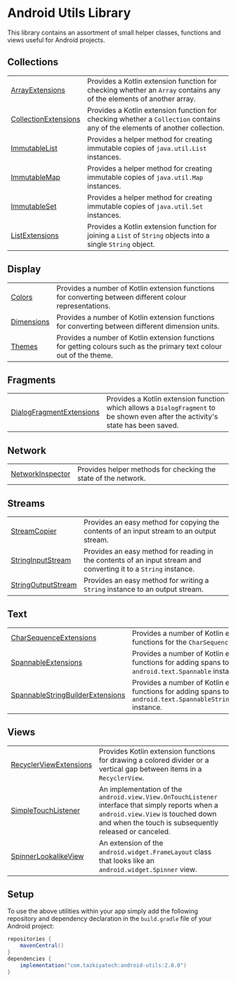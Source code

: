 # Android Utils Library

This library contains an assortment of small helper classes, functions and views useful for Android projects.

## Collections

|                           |                                                                                                                              |
|---------------------------|------------------------------------------------------------------------------------------------------------------------------|
| [ArrayExtensions][1]      | Provides a Kotlin extension function for checking whether an `Array` contains any of the elements of another array.          |
| [CollectionExtensions][2] | Provides a Kotlin extension function for checking whether a `Collection` contains any of the elements of another collection. |
| [ImmutableList][3]        | Provides a helper method for creating immutable copies of `java.util.List` instances.                                        |
| [ImmutableMap][4]         | Provides a helper method for creating immutable copies of `java.util.Map` instances.                                         |
| [ImmutableSet][5]         | Provides a helper method for creating immutable copies of `java.util.Set` instances.                                         |
| [ListExtensions][6]       | Provides a Kotlin extension function for joining a `List` of `String` objects into a single `String` object.                 |

## Display

|                 |                                                                                                                       |
|-----------------|-----------------------------------------------------------------------------------------------------------------------|
| [Colors][7]     | Provides a number of Kotlin extension functions for converting between different colour representations.              |
| [Dimensions][8] | Provides a number of Kotlin extension functions for converting between different dimension units.                     |
| [Themes][9]     | Provides a number of Kotlin extension functions for getting colours such as the primary text colour out of the theme. |

## Fragments

|                                |                                                                                                                                  |
|--------------------------------|----------------------------------------------------------------------------------------------------------------------------------|
| [DialogFragmentExtensions][10] | Provides a Kotlin extension function which allows a `DialogFragment` to be shown even after the activity's state has been saved. |

## Network

|                        |                                                                |
|------------------------|----------------------------------------------------------------|
| [NetworkInspector][11] | Provides helper methods for checking the state of the network. |

## Streams

|                          |                                                                                                                  |
|--------------------------|------------------------------------------------------------------------------------------------------------------|
| [StreamCopier][12]       | Provides an easy method for copying the contents of an input stream to an output stream.                         |
| [StringInputStream][13]  | Provides an easy method for reading in the contents of an input stream and converting it to a `String` instance. |
| [StringOutputStream][14] | Provides an easy method for writing a `String` instance to an output stream.                                     |

## Text

|                                        |                                                                                                                        |
|----------------------------------------|------------------------------------------------------------------------------------------------------------------------|
| [CharSequenceExtensions][15]           | Provides a number of Kotlin extension functions for the `CharSequence` class.                                          |
| [SpannableExtensions][16]              | Provides a number of Kotlin extension functions for adding spans to an `android.text.Spannable` instance.              |
| [SpannableStringBuilderExtensions][17] | Provides a number of Kotlin extension functions for adding spans to an `android.text.SpannableStringBuilder` instance. |

## Views

|                              |                                                                                                                                                                                                |
|------------------------------|------------------------------------------------------------------------------------------------------------------------------------------------------------------------------------------------|
| [RecyclerViewExtensions][18] | Provides Kotlin extension functions for drawing a colored divider or a vertical gap between items in a `RecyclerView`.                                                                         |
| [SimpleTouchListener][19]    | An implementation of the `android.view.View.OnTouchListener` interface that simply reports when a `android.view.View` is touched down and when the touch is subsequently released or canceled. |
| [SpinnerLookalikeView][20]   | An extension of the `android.widget.FrameLayout` class that looks like an `android.widget.Spinner` view.                                                                                       |

## Setup

To use the above utilities within your app simply add the following repository and dependency declaration in
the `build.gradle` file of your Android project:

```groovy
repositories {
    mavenCentral()
}
dependencies {
    implementation("com.tazkiyatech:android-utils:2.0.0")
}
```

[1]: library/src/main/java/com/tazkiyatech/utils/collections/ArrayExtensions.kt
[2]: library/src/main/java/com/tazkiyatech/utils/collections/CollectionExtensions.kt
[3]: library/src/main/java/com/tazkiyatech/utils/collections/ImmutableList.java
[4]: library/src/main/java/com/tazkiyatech/utils/collections/ImmutableMap.java
[5]: library/src/main/java/com/tazkiyatech/utils/collections/ImmutableSet.java
[6]: library/src/main/java/com/tazkiyatech/utils/collections/ListExtensions.kt
[7]: library/src/main/java/com/tazkiyatech/utils/display/Colors.kt
[8]: library/src/main/java/com/tazkiyatech/utils/display/Dimensions.kt
[9]: library/src/main/java/com/tazkiyatech/utils/display/Themes.kt
[10]: library/src/main/java/com/tazkiyatech/utils/display/DialogFragmentExtensions.kt
[11]: library/src/main/java/com/tazkiyatech/utils/network/NetworkInspector.java
[12]: library/src/main/java/com/tazkiyatech/utils/streams/StreamCopier.java
[13]: library/src/main/java/com/tazkiyatech/utils/streams/StringInputStream.java
[14]: library/src/main/java/com/tazkiyatech/utils/streams/StringOutputStream.java
[15]: library/src/main/java/com/tazkiyatech/utils/lang/CharSequenceExtensions.kt
[16]: library/src/main/java/com/tazkiyatech/utils/display/SpannableExtensions.kt
[17]: library/src/main/java/com/tazkiyatech/utils/display/SpannableStringBuilderExtensions.kt
[18]: library/src/main/java/com/tazkiyatech/utils/views/RecyclerViewExtensions.kt
[19]: library/src/main/java/com/tazkiyatech/utils/views/SimpleTouchListener.java
[20]: library/src/main/java/com/tazkiyatech/utils/views/SpinnerLookalikeView.java
